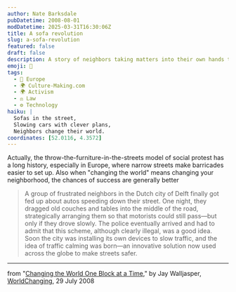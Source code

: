 ```yaml
---
author: Nate Barksdale
pubDatetime: 2008-08-01
modDatetime: 2025-03-31T16:30:06Z
title: A sofa revolution
slug: a-sofa-revolution
featured: false
draft: false
description: A story of neighbors taking matters into their own hands to improve their community by slowing down traffic in Delft.
emoji: 🚦
tags:
  - 🍷 Europe
  - 🌍 Culture-Making.com
  - 🌍 Activism
  - ⚖️ Law
  - ⚙️ Technology
haiku: |
  Sofas in the street,  
  Slowing cars with clever plans,  
  Neighbors change their world.
coordinates: [52.0116, 4.3572]
---
```


Actually, the throw-the-furniture-in-the-streets model of social protest has a long history, especially in Europe, where narrow streets make barricades easier to set up. Also when "changing the world" means changing your neighborhood, the chances of success are generally better

> A group of frustrated neighbors in the Dutch city of Delft finally got fed up about autos speeding down their street. One night, they dragged old couches and tables into the middle of the road, strategically arranging them so that motorists could still pass—but only if they drove slowly. The police eventually arrived and had to admit that this scheme, although clearly illegal, was a good idea. Soon the city was installing its own devices to slow traffic, and the idea of traffic calming was born—an innovative solution now used across the globe to make streets safer.

---

from "[Changing the World One Block at a Time](http://web.archive.org/web/20160204035248/http://www.worldchanging.com/archives/008293.html)," by Jay Walljasper, [WorldChanging](http://web.archive.org/web/20230204092526/https://worldchanging.com/), 29 July 2008

